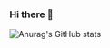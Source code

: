 ### Hi there 👋


![Anurag's GitHub stats](https://github-readme-stats.vercel.app/api?username=anuraghazra&show_icons=true&theme=dracula)





